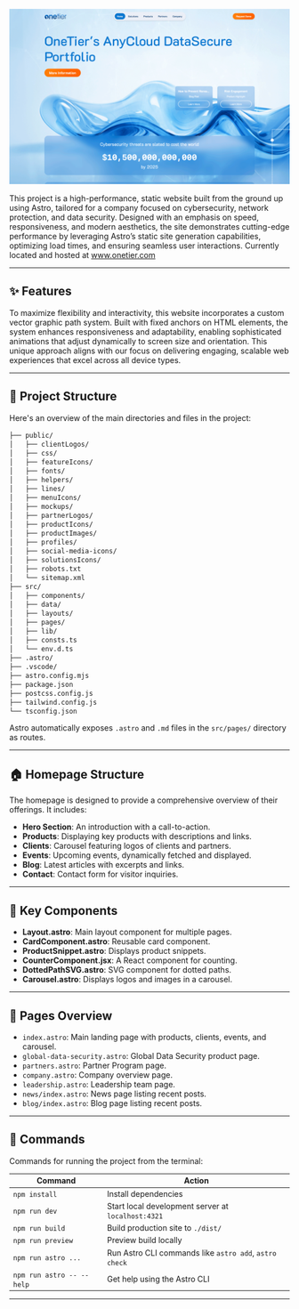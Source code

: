 ![OneTier Homepage](public/homepage-screenshot.png)

This project is a high-performance, static website built from the ground up using Astro, tailored for a company focused on cybersecurity, network protection, and data security. Designed with an emphasis on speed, responsiveness, and modern aesthetics, the site demonstrates cutting-edge performance by leveraging Astro’s static site generation capabilities, optimizing load times, and ensuring seamless user interactions. Currently located and hosted at www.onetier.com

---

## ✨ Features

To maximize flexibility and interactivity, this website incorporates a custom vector graphic path system. Built with fixed anchors on HTML elements, the system enhances responsiveness and adaptability, enabling sophisticated animations that adjust dynamically to screen size and orientation. This unique approach aligns with our focus on delivering engaging, scalable web experiences that excel across all device types.

---

## 🚀 Project Structure

Here's an overview of the main directories and files in the project:

    ├── public/
    │   ├── clientLogos/
    │   ├── css/
    │   ├── featureIcons/
    │   ├── fonts/
    │   ├── helpers/
    │   ├── lines/
    │   ├── menuIcons/
    │   ├── mockups/
    │   ├── partnerLogos/
    │   ├── productIcons/
    │   ├── productImages/
    │   ├── profiles/
    │   ├── social-media-icons/
    │   ├── solutionsIcons/
    │   ├── robots.txt
    │   └── sitemap.xml
    ├── src/
    │   ├── components/
    │   ├── data/
    │   ├── layouts/
    │   ├── pages/
    │   ├── lib/
    │   ├── consts.ts
    │   └── env.d.ts
    ├── .astro/
    ├── .vscode/
    ├── astro.config.mjs
    ├── package.json
    ├── postcss.config.js
    ├── tailwind.config.js
    └── tsconfig.json

Astro automatically exposes `.astro` and `.md` files in the `src/pages/` directory as routes.

---

## 🏠 Homepage Structure

The homepage is designed to provide a comprehensive overview of their offerings. It includes:

- **Hero Section**: An introduction with a call-to-action.
- **Products**: Displaying key products with descriptions and links.
- **Clients**: Carousel featuring logos of clients and partners.
- **Events**: Upcoming events, dynamically fetched and displayed.
- **Blog**: Latest articles with excerpts and links.
- **Contact**: Contact form for visitor inquiries.

---

## 🧩 Key Components

- **Layout.astro**: Main layout component for multiple pages.
- **CardComponent.astro**: Reusable card component.
- **ProductSnippet.astro**: Displays product snippets.
- **CounterComponent.jsx**: A React component for counting.
- **DottedPathSVG.astro**: SVG component for dotted paths.
- **Carousel.astro**: Displays logos and images in a carousel.

---

## 📄 Pages Overview

- `index.astro`: Main landing page with products, clients, events, and carousel.
- `global-data-security.astro`: Global Data Security product page.
- `partners.astro`: Partner Program page.
- `company.astro`: Company overview page.
- `leadership.astro`: Leadership team page.
- `news/index.astro`: News page listing recent posts.
- `blog/index.astro`: Blog page listing recent posts.

---

## 🧞 Commands

Commands for running the project from the terminal:

| Command                  | Action                                                    |
|--------------------------|-----------------------------------------------------------|
| `npm install`            | Install dependencies                                      |
| `npm run dev`            | Start local development server at `localhost:4321`        |
| `npm run build`          | Build production site to `./dist/`                        |
| `npm run preview`        | Preview build locally                                     |
| `npm run astro ...`      | Run Astro CLI commands like `astro add`, `astro check`    |
| `npm run astro -- --help`| Get help using the Astro CLI                              |

---
